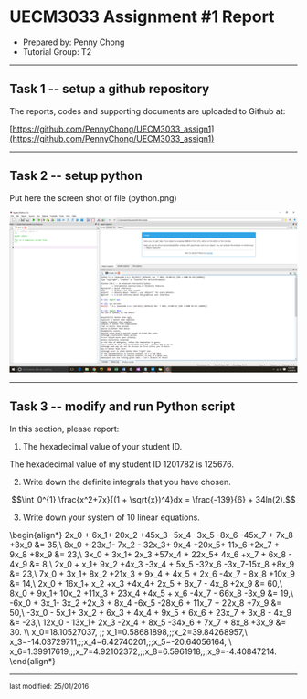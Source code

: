 UECM3033 Assignment #1 Report
========================================================

- Prepared by: Penny Chong
- Tutorial Group: T2

--------------------------------------------------------

## Task 1 -- setup a github repository

The reports, codes and supporting documents are uploaded to Github at: 

[https://github.com/PennyChong/UECM3033_assign1](https://github.com/PennyChong/UECM3033_assign1)


---------------------------------------------------------

## Task 2 -- setup python

Put here the screen shot of file (python.png)

![python.png](python.png)


------------------------------------------------------------

## Task 3 -- modify and run Python script

In this section, please report:

1. The hexadecimal value of your student ID.

The hexadecimal value of my student ID 1201782 is 125676.

2. Write down the definite integrals that you have chosen.

$$\int_0^{1} \frac{x^2+7x}{(1 + \sqrt{x})^4}dx = \frac{-139}{6} + 34ln(2).$$

3. Write down your system of 10 linear equations.

\begin{align*}
2x_0 + 6x_1+ 20x_2 +45x_3 -5x_4 -3x_5 -8x_6 -45x_7 + 7x_8 +3x_9 &= 35,\\
8x_0 + 23x_1- 7x_2 - 32x_3+ 9x_4 +20x_5+ 11x_6 +2x_7 + 9x_8 +8x_9 &= 23,\\
3x_0 + 3x_1+ 2x_3 +57x_4 + 22x_5+ 4x_6 +x_7 + 6x_8 - 4x_9 &= 8,\\
2x_0 + x_1+ 9x_2 +4x_3 -3x_4 + 5x_5 -32x_6 -3x_7-15x_8 +8x_9 &= 23,\\
7x_0 + 3x_1+ 8x_2 +21x_3 + 9x_4 + 4x_5 + 2x_6 -4x_7 - 8x_8 +10x_9 &= 14,\\
2x_0 + 16x_1+ x_2 +x_3 +4x_4+ 2x_5 + 8x_7 - 4x_8 +2x_9 &= 60,\\
8x_0 + 9x_1+ 10x_2 +11x_3 + 23x_4 +4x_5 + x_6 -4x_7 - 66x_8 -3x_9 &= 19,\\
-6x_0 + 3x_1- 3x_2 +2x_3 + 8x_4 -6x_5 -28x_6 + 11x_7 + 22x_8 +7x_9 &= 50,\\
-3x_0 - 5x_1+ 3x_2 + 6x_3 + 4x_4 + 9x_5 + 6x_6 + 23x_7 + 3x_8 - 4x_9 &= -23,\\
12x_0 - 13x_1+ 2x_3 -2x_4 + 8x_5 -34x_6 + 7x_7 + 8x_8 +3x_9 &= 30. \\\\
x_0=18.10527037, \;\; x_1=0.58681898,\;\;x_2=39.84268957,\\
x_3=-14.03729711,\;\;x_4=6.42740201,\;\;x_5=-20.64056164, \\
x_6=1.39917619,\;\;x_7=4.92102372,\;\;x_8=6.5961918,\;\;x_9=-4.40847214.
\end{align*}


-----------------------------------

<sup>last modified: 25/01/2016 </sup>
